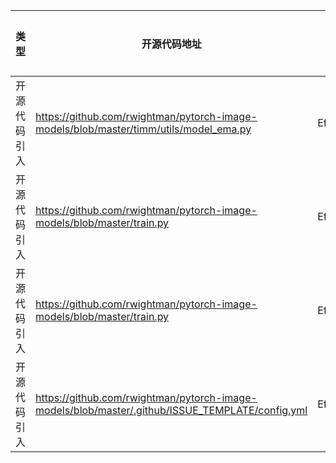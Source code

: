 | 类型 | 开源代码地址 | 文件名 | 公网IP地址/公网URL地址/域名/邮箱地址 | 用途说明 |
| ---- | ------------ | ------ | ------------------------------------ | -------- |
| 开源代码引入 | https://github.com/rwightman/pytorch-image-models/blob/master/timm/utils/model_ema.py|EfficientNetV2_for_PyTorch/fused_ema.py	| https://www.tensorflow.org/api_docs/python/tf/train/ExponentialMovingAvera | 模型相关说明 |
| 开源代码引入 | https://github.com/rwightman/pytorch-image-models/blob/master/train.py|EfficientNetV2_for_PyTorch/train.py	| https://github.com/pytorch/examples/tree/master/imagen | 源码实现 |
| 开源代码引入 | https://github.com/rwightman/pytorch-image-models/blob/master/train.py|EfficientNetV2_for_PyTorch/train.py	| https://github.com/NVIDIA/apex/tree/master/examples/imagen | 源码实现 |
| 开源代码引入 | https://github.com/rwightman/pytorch-image-models/blob/master/.github/ISSUE_TEMPLATE/config.yml|EfficientNetV2_for_PyTorch/train.py	| https://github.com/rwightm | 源码实现 |